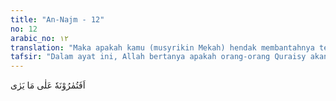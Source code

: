 ```yaml
---
title: "An-Najm - 12"
no: 12
arabic_no: ١٢
translation: "Maka apakah kamu (musyrikin Mekah) hendak membantahnya tentang apa yang dilihatnya itu?"
tafsir: "Dalam ayat ini, Allah bertanya apakah orang-orang Quraisy akan mendustakan dan membantah Muhammad saw mengenai bentuk Jibril yang telah pernah dilihat Muhammad saw dengan mata kepalanya sendiri. ("
---
```


اَفَتُمٰرُوْنَهٗ عَلٰى مَا يَرٰى 
